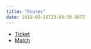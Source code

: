 ```yaml
---
title: "Routes"
date: 2019-03-18T23:09:30.967Z
---
```


- [Ticket](ticketroute)
- [Match](matchroute)
